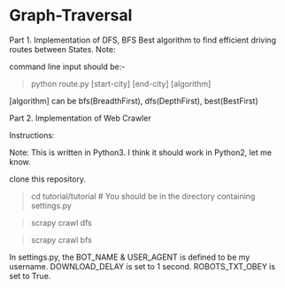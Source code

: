 # Graph-Traversal

Part 1.
Implementation of DFS, BFS Best algorithm to find efficient driving routes between States.
Note: 

command line input should be:-
      
> python route.py [start-city] [end-city] [algorithm]

[algorithm] can be bfs(BreadthFirst), dfs(DepthFirst), best(BestFirst)


Part 2.
Implementation of Web Crawler

Instructions:

Note: This is written in Python3. I think it should work in Python2, let me know.

clone this repository.

>cd tutorial/tutorial    # You should be in the directory containing settings.py

>scrapy crawl dfs

>scrapy crawl bfs

In settings.py, the BOT_NAME & USER_AGENT is defined to be my username. DOWNLOAD_DELAY is set to 1 second. ROBOTS_TXT_OBEY is set to True. 
